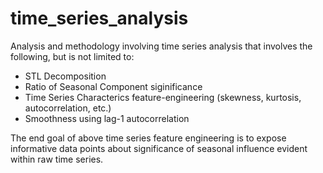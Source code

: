 # time_series_analysis
Analysis and methodology involving time series analysis that involves the following, but is not limited to:

* STL Decomposition
* Ratio of Seasonal Component siginificance
* Time Series Characterics feature-engineering (skewness, kurtosis, autocorrelation, etc.)
* Smoothness using lag-1 autocorrelation

The end goal of above time series feature engineering is to expose informative data points about significance of seasonal influence evident within raw time series.
